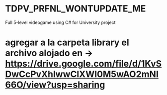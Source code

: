 # TDPV_PRFNL_WONTUPDATE_ME
Full 5-level videogame using C# for University project

# agregar a la carpeta library el archivo alojado en -> https://drive.google.com/file/d/1KvSDwCcPvXhlwwClXWI0M5wAO2mNI66O/view?usp=sharing
